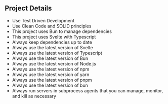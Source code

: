 ## Project Details
- Use Test Driven Development
- Use Clean Code and SOLID principles
- This project uses Bun to manage dependencies
- This project uses Svelte with Typescript
- Always keep dependencies up to date
- Always use the latest version of Svelte
- Always use the latest version of Typescript
- Always use the latest version of Bun
- Always use the latest version of Node.js
- Always use the latest version of npm
- Always use the latest version of yarn
- Always use the latest version of pnpm
- Always use the latest version of bun
- Always run servers in subprocess agents that you can manage, monitor, and kill as necessary